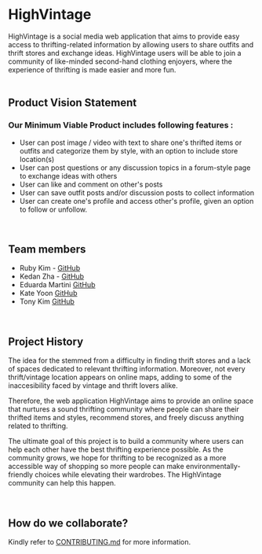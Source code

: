 <!-- # Project Repository

This repository will be used for team projects.

Several sets of instructions are included in this repository. They should each be treated as separate assignments with their own due dates and sets of requirements.

1. See the [App Map & Wireframes](instructions-0a-app-map-wireframes.md) and [Prototyping](./instructions-0b-prototyping.md) instructions for the requirements of the initial user experience design of the app.

1. Delete the contents of this file and replace with the contents of a proper README.md, as described in the [project setup instructions](./instructions-0c-project-setup.md)

1. See the [Sprint Planning instructions](instructions-0d-sprint-planning.md) for the requirements of Sprint Planning for each Sprint.

1. See the [Front-End Development instructions](./instructions-1-front-end.md) for the requirements of the initial Front-End Development.

1. See the [Back-End Development instructions](./instructions-2-back-end.md) for the requirements of the initial Back-End Development.

1. See the [Database Integration instructions](./instructions-3-database.md) for the requirements of integrating a database into the back-end.

1. See the [Deployment instructions](./instructions-4-deployment.md) for the requirements of deploying an app. -->

# HighVintage
HighVintage is a social media web application that aims to provide easy access to thrifting-related information by allowing users to share outfits and thrift stores and exchange ideas. HighVintage users will be able to join a community of like-minded second-hand clothing enjoyers, where the experience of thrifting is made easier and more fun. </br> </br>



## **Product Vision Statement**
### Our Minimum Viable Product includes following features :
- User can post image / video with text to share one's thrifted items or outfits and categorize them by style, with an option to include store location(s)
- User can post questions or any discussion topics in a forum-style page to exchange ideas with others 
- User can like and comment on other's posts
- User can save outfit posts and/or discussion posts to collect information
- User can create one's profile and access other's profile, given an option to follow or unfollow.

</br>

## **Team members**
<!-- include links to their GitHub accounts and any other web presence they have -->
- Ruby Kim - [GitHub](https://github.com/rubykiim)
- Kedan Zha - [GitHub](https://github.com/Zackdan0227)
- Eduarda Martini [GitHub](https://github.com/ezmartini)
- Kate Yoon [GitHub](https://github.com/katepilled)
- Tony Kim [GitHub](https://github.com/wjdgus02)

</br>

## **Project History**
The idea for the stemmed from a difficulty in finding thrift stores and a lack of spaces dedicated to relevant thrifting information. Moreover, not every thrift/vintage location appears on online maps, adding to some of the inaccesibility faced 
by vintage and thrift lovers alike. 

Therefore, the web application HighVintage aims to provide an online space that nurtures a sound thrifting community where people can share their thrifted items and styles, recommend stores, and freely discuss anything related to thrifting.

The ultimate goal of this project is to build a community where users can help each other have the best thrifting experience possible. As the community grows, we hope for thrifting to be recognized as a more accessible way of shopping so more people can make environmentally-friendly choices while elevating their wardrobes. The HighVintage community can help this happen. 

</br>

## **How do we collaborate?**
Kindly refer to [CONTRIBUTING.md](CONTRIBUTING.md) for more information.